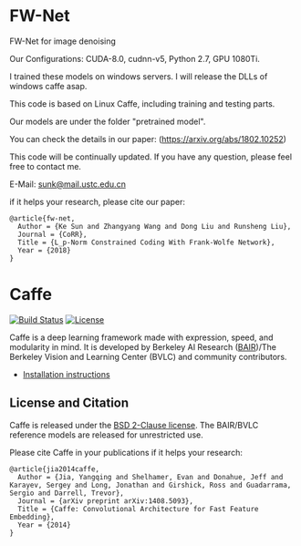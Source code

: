 # FW-Net
FW-Net for image denoising

Our Configurations: CUDA-8.0, cudnn-v5, Python 2.7, GPU 1080Ti.

I trained these models on windows servers. I will release the DLLs of windows caffe asap.

This code is based on Linux Caffe, including training and testing parts.

Our models are under the folder "pretrained model".

You can check the details in our paper: (https://arxiv.org/abs/1802.10252)

This code will be continually updated.
If you have any question, please feel free to contact me.

E-Mail: sunk@mail.ustc.edu.cn

if it helps your research, please cite our paper:

    @article{fw-net,
      Author = {Ke Sun and Zhangyang Wang and Dong Liu and Runsheng Liu},
      Journal = {CoRR},
      Title = {L_p-Norm Constrained Coding With Frank-Wolfe Network},
      Year = {2018}
    }

# Caffe

[![Build Status](https://travis-ci.org/BVLC/caffe.svg?branch=master)](https://travis-ci.org/BVLC/caffe)
[![License](https://img.shields.io/badge/license-BSD-blue.svg)](LICENSE)

Caffe is a deep learning framework made with expression, speed, and modularity in mind.
It is developed by Berkeley AI Research ([BAIR](http://bair.berkeley.edu))/The Berkeley Vision and Learning Center (BVLC) and community contributors.

- [Installation instructions](http://caffe.berkeleyvision.org/installation.html)

## License and Citation

Caffe is released under the [BSD 2-Clause license](https://github.com/BVLC/caffe/blob/master/LICENSE).
The BAIR/BVLC reference models are released for unrestricted use.

Please cite Caffe in your publications if it helps your research:

    @article{jia2014caffe,
      Author = {Jia, Yangqing and Shelhamer, Evan and Donahue, Jeff and Karayev, Sergey and Long, Jonathan and Girshick, Ross and Guadarrama, Sergio and Darrell, Trevor},
      Journal = {arXiv preprint arXiv:1408.5093},
      Title = {Caffe: Convolutional Architecture for Fast Feature Embedding},
      Year = {2014}
    }

